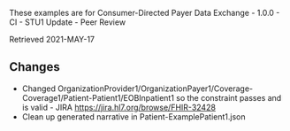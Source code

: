 These examples are for Consumer-Directed Payer Data Exchange - 1.0.0 - CI - STU1 Update - Peer Review

Retrieved 2021-MAY-17

## Changes

- Changed OrganizationProvider1/OrganizationPayer1/Coverage-Coverage1/Patient-Patient1/EOBInpatient1
 so the constraint passes and is valid - JIRA https://jira.hl7.org/browse/FHIR-32428
- Clean up generated narrative in Patient-ExamplePatient1.json